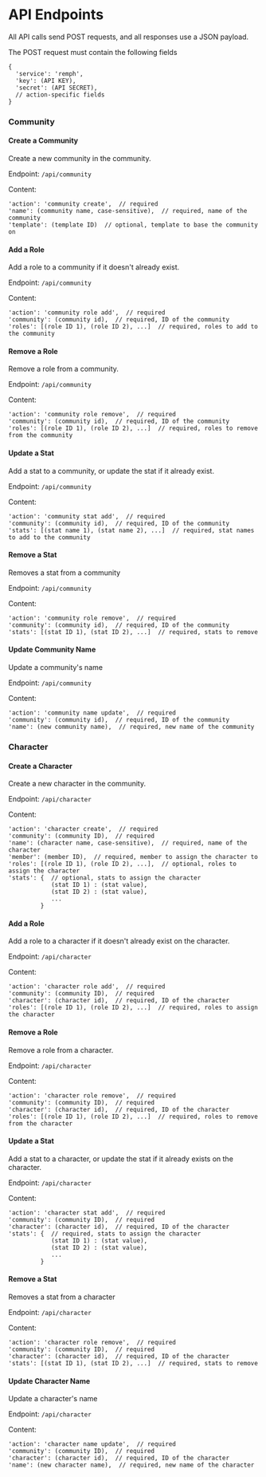 # API Endpoints

All API calls send POST requests, and all responses use a JSON payload. 

The POST request must contain the following fields

```
{
  'service': 'remph',
  'key': (API KEY),
  'secret': (API SECRET),
  // action-specific fields
}
```

### Community

#### Create a Community

Create a new community in the community.

Endpoint: `/api/community`

Content:
```
'action': 'community create',  // required
'name': (community name, case-sensitive),  // required, name of the community
'template': (template ID)  // optional, template to base the community on
```

#### Add a Role

Add a role to a community if it doesn't already exist.

Endpoint: `/api/community`

Content:
```
'action': 'community role add',  // required
'community': (community id),  // required, ID of the community
'roles': [(role ID 1), (role ID 2), ...]  // required, roles to add to the community
```

#### Remove a Role

Remove a role from a community.

Endpoint: `/api/community`

Content:
```
'action': 'community role remove',  // required
'community': (community id),  // required, ID of the community
'roles': [(role ID 1), (role ID 2), ...]  // required, roles to remove from the community
```

#### Update a Stat

Add a stat to a community, or update the stat if it already exist.

Endpoint: `/api/community`

Content:
```
'action': 'community stat add',  // required
'community': (community id),  // required, ID of the community
'stats': [(stat name 1), (stat name 2), ...]  // required, stat names to add to the community
```

#### Remove a Stat

Removes a stat from a community

Endpoint: `/api/community`

Content:
```
'action': 'community role remove',  // required
'community': (community id),  // required, ID of the community
'stats': [(stat ID 1), (stat ID 2), ...]  // required, stats to remove
```

#### Update Community Name

Update a community's name

Endpoint: `/api/community`

Content:
```
'action': 'community name update',  // required
'community': (community id),  // required, ID of the community
'name': (new community name),  // required, new name of the community
```

### Character

#### Create a Character

Create a new character in the community.

Endpoint: `/api/character`

Content:
```
'action': 'character create',  // required
'community': (community ID),  // required
'name': (character name, case-sensitive),  // required, name of the character
'member': (member ID),  // required, member to assign the character to
'roles': [(role ID 1), (role ID 2), ...],  // optional, roles to assign the character
'stats': {  // optional, stats to assign the character
            (stat ID 1) : (stat value),
            (stat ID 2) : (stat value),
            ...
         }
```

#### Add a Role

Add a role to a character if it doesn't already exist on the character.

Endpoint: `/api/character`

Content:
```
'action': 'character role add',  // required
'community': (community ID),  // required
'character': (character id),  // required, ID of the character
'roles': [(role ID 1), (role ID 2), ...]  // required, roles to assign the character
```

#### Remove a Role

Remove a role from a character.

Endpoint: `/api/character`

Content:
```
'action': 'character role remove',  // required
'community': (community ID),  // required
'character': (character id),  // required, ID of the character
'roles': [(role ID 1), (role ID 2), ...]  // required, roles to remove from the character
```

#### Update a Stat

Add a stat to a character, or update the stat if it already exists on the character.

Endpoint: `/api/character`

Content:
```
'action': 'character stat add',  // required
'community': (community ID),  // required
'character': (character id),  // required, ID of the character
'stats': {  // required, stats to assign the character
            (stat ID 1) : (stat value),
            (stat ID 2) : (stat value),
            ...
         }
```

#### Remove a Stat

Removes a stat from a character

Endpoint: `/api/character`

Content:
```
'action': 'character role remove',  // required
'community': (community ID),  // required
'character': (character id),  // required, ID of the character
'stats': [(stat ID 1), (stat ID 2), ...]  // required, stats to remove
```

#### Update Character Name

Update a character's name

Endpoint: `/api/character`

Content:
```
'action': 'character name update',  // required
'community': (community ID),  // required
'character': (character id),  // required, ID of the character
'name': (new character name),  // required, new name of the character
```

